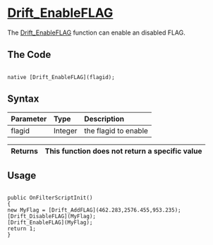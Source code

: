 # [Drift\_EnableFLAG](Drift_EnableFLAG.md) #

The [Drift\_EnableFLAG](Drift_EnableFLAG.md) function can enable an disabled FLAG.


## The Code ##
```PAWN

native [Drift_EnableFLAG](flagid);
```

## Syntax ##
|Parameter|Type|Description|
|:--------|:---|:----------|
|flagid   |Integer|the flagid to enable|

|Returns|This function does not return a specific value|
|:------|:---------------------------------------------|


## Usage ##


```PAWN

public OnFilterScriptInit()
{
new MyFlag = [Drift_AddFLAG](462.283,2576.455,953.235);
[Drift_DisableFLAG](MyFlag);
[Drift_EnableFLAG](MyFlag);
return 1;
}
```